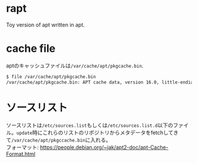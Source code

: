 # rapt

Toy version of apt written in apt.  

# cache file
aptのキャッシュファイルは`/var/cache/apt/pkgcache.bin`.
```.sh
$ file /var/cache/apt/pkgcache.bin
/var/cache/apt/pkgcache.bin: APT cache data, version 16.0, little-endian, 121553 packages, 120925 versions
```

# ソースリスト
ソースリストは`/etc/sources.list`もしくは`/etc/sources.list.d`以下のファイル。`update`時にこれらのリストのリポジトリからメタデータをfetchしてきて`/var/cache/apt/pkgccache.bin`に入れる。  
フォーマット: https://people.debian.org/~jak/apt2-doc/apt-Cache-Format.html
